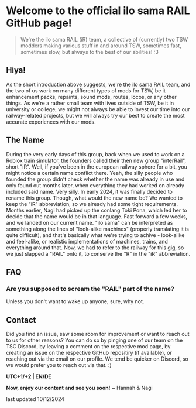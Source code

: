 # Welcome to the official ilo sama RAIL GitHub page!
> We're the ilo sama RAIL (iR) team, a collective of (currently) two TSW modders making various stuff in and around TSW, sometimes fast, sometimes slow, but always to the best of our abilities! :3

## Hiya!
As the short introduction above suggests, we're the ilo sama RAIL team, and the two of us work on many different types of mods for TSW, be it enhancement packs, repaints, sound mods, routes, locos, or any other things. As we're a rather small team with lives outside of TSW, be it in university or college, we might not always be able to invest our time into our railway-related projects, but we will always try our best to create the most accurate experiences with our mods.

## The Name
During the very early days of this group, back when we used to work on a Roblox train simulator, the founders called their then new group "interRail", short "iR". Well, if you've been in the european railway sphere for a bit, you might notice a certain name conflict there. Yeah, the silly people who founded the group didn't check whether the name was already in use and only found out months later, when everything they had worked on already included said name. Very silly.
In early 2024, it was finally decided to rename this group. Though, what would the new name be? We wanted to keep the "iR" abbreviation, so we already had some tight requirements. Months earlier, Nagi had picked up the conlang Toki Pona, which led her to decide that the name would be in that language. Fast forward a few weeks, and we landed on our current name. "ilo sama" can be interpreted as something along the lines of "look-alike machines" (properly translating it is quite difficult), and that's basically what we're trying to achive - look-alike and feel-alike, or realistic implementations of machines, trains, and everything around that. Now, we had to refer to the railway for this gig, so we just slapped a "RAIL" onto it, to conserve the "R" in the "iR" abbreviation.

## FAQ
### Are you supposed to scream the "RAIL" part of the name?
Unless you don't want to wake up anyone, sure, why not.

## Contact
Did you find an issue, saw some room for improvement or want to reach out to us for other reasons? You can do so by pinging one of our team on the TSC Discord, by leaving a comment on the respective mod page, by creating an issue on the respective GitHub repositiry (if available), or reaching out via the email on our profile. We tend be quicker on Discord, so we would prefer you to reach out via that. :)

**UTC+1/+2 | EN/DE**

**Now, enjoy our content and see you soon!**
~ Hannah & Nagi

last updated 10/12/2024
